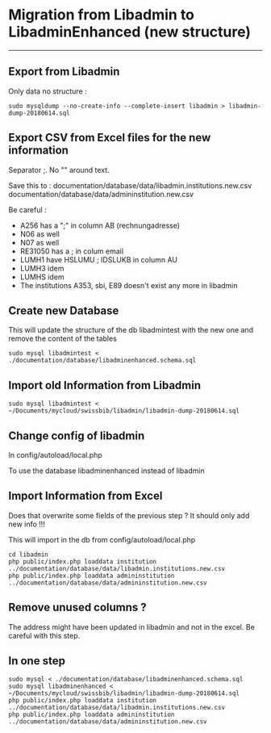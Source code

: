 # Migration from Libadmin to LibadminEnhanced (new structure)
-------------------------------------------------------------

## Export from Libadmin

Only data no structure :

```
sudo mysqldump --no-create-info --complete-insert libadmin > libadmin-dump-20180614.sql
```


## Export CSV from Excel files for the new information

Separator ;. No "" around text.

Save this to :
documentation/database/data/libadmin.institutions.new.csv
documentation/database/data/admininstitution.new.csv

Be careful : 
- A256 has a ";" in column AB (rechnungadresse)
- N06 as well
- N07 as well
- RE31050 has a ; in colum email
- LUMH1 have HSLUMU ; IDSLUKB in column AU
- LUMH3 idem
- LUMHS idem
- The institutions A353, sbi, E89 doesn't exist any more in libadmin


## Create new Database

This will update the structure of the db libadmintest with the new one and remove the content of the tables

```
sudo mysql libadmintest < ./documentation/database/libadminenhanced.schema.sql
```


## Import old Information from Libadmin

```
sudo mysql libadmintest < ~/Documents/mycloud/swissbib/libadmin/libadmin-dump-20180614.sql
```


## Change config of libadmin 

In config/autoload/local.php

To use the database libadminenhanced instead of libadmin

## Import Information from Excel

Does that overwrite some fields of the previous step ? It should only add new info !!!

This will import in the db from config/autoload/local.php

```
cd libadmin
php public/index.php loaddata institution ../documentation/database/data/libadmin.institutions.new.csv
php public/index.php loaddata admininstitution ../documentation/database/data/admininstitution.new.csv
```



## Remove unused columns ? 

The address might have been updated in libadmin and not in the excel. Be careful with this step.

## In one step 
```
sudo mysql < ./documentation/database/libadminenhanced.schema.sql
sudo mysql libadminenhanced < ~/Documents/mycloud/swissbib/libadmin/libadmin-dump-20180614.sql
php public/index.php loaddata institution ../documentation/database/data/libadmin.institutions.new.csv
php public/index.php loaddata admininstitution ../documentation/database/data/admininstitution.new.csv
```



